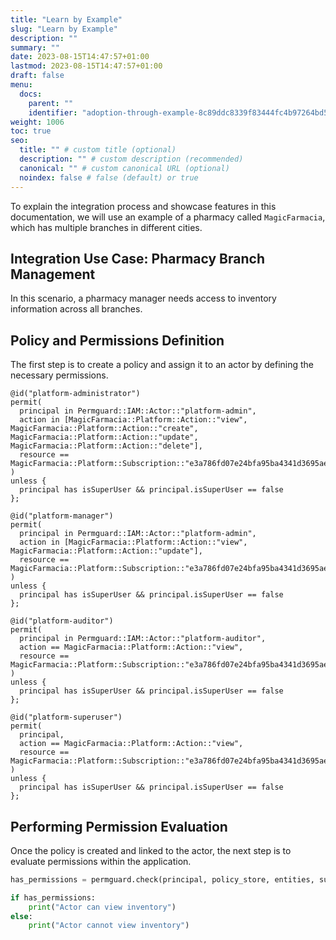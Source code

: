 ```yaml
---
title: "Learn by Example"
slug: "Learn by Example"
description: ""
summary: ""
date: 2023-08-15T14:47:57+01:00
lastmod: 2023-08-15T14:47:57+01:00
draft: false
menu:
  docs:
    parent: ""
    identifier: "adoption-through-example-8c89ddc8339f83444fc4b97264bd5c45"
weight: 1006
toc: true
seo:
  title: "" # custom title (optional)
  description: "" # custom description (recommended)
  canonical: "" # custom canonical URL (optional)
  noindex: false # false (default) or true
---
```

To explain the integration process and showcase features in this documentation, we will use an example of a pharmacy called `MagicFarmacia`, which has multiple branches in different cities.

## Integration Use Case: Pharmacy Branch Management

In this scenario, a pharmacy manager needs access to inventory information across all branches.

## Policy and Permissions Definition

The first step is to create a policy and assign it to an actor by defining the necessary permissions.

```cedar  {title="magicfarmacia.cedar"}
@id("platform-administrator")
permit(
  principal in Permguard::IAM::Actor::"platform-admin",
  action in [MagicFarmacia::Platform::Action::"view", MagicFarmacia::Platform::Action::"create", MagicFarmacia::Platform::Action::"update", MagicFarmacia::Platform::Action::"delete"],
  resource == MagicFarmacia::Platform::Subscription::"e3a786fd07e24bfa95ba4341d3695ae8"
)
unless {
  principal has isSuperUser && principal.isSuperUser == false
};

@id("platform-manager")
permit(
  principal in Permguard::IAM::Actor::"platform-admin",
  action in [MagicFarmacia::Platform::Action::"view", MagicFarmacia::Platform::Action::"update"],
  resource == MagicFarmacia::Platform::Subscription::"e3a786fd07e24bfa95ba4341d3695ae8"
)
unless {
  principal has isSuperUser && principal.isSuperUser == false
};

@id("platform-auditor")
permit(
  principal in Permguard::IAM::Actor::"platform-auditor",
  action == MagicFarmacia::Platform::Action::"view",
  resource == MagicFarmacia::Platform::Subscription::"e3a786fd07e24bfa95ba4341d3695ae8"
)
unless {
  principal has isSuperUser && principal.isSuperUser == false
};

@id("platform-superuser")
permit(
  principal,
  action == MagicFarmacia::Platform::Action::"view",
  resource == MagicFarmacia::Platform::Subscription::"e3a786fd07e24bfa95ba4341d3695ae8"
)
unless {
  principal has isSuperUser && principal.isSuperUser == false
};
```

## Performing Permission Evaluation

Once the policy is created and linked to the actor, the next step is to evaluate permissions within the application.

```python  {title="app.py"}
has_permissions = permguard.check(principal, policy_store, entities, subject, resource, action, context)

if has_permissions:
    print("Actor can view inventory")
else:
    print("Actor cannot view inventory")
```
